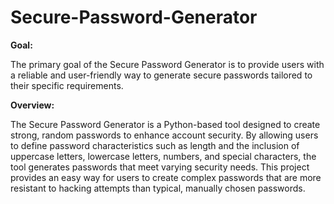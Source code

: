 # Secure-Password-Generator

**Goal:**

The primary goal of the Secure Password Generator is to provide users with a reliable and user-friendly way to generate secure passwords tailored to their specific requirements.

**Overview:**

The Secure Password Generator is a Python-based tool designed to create strong, random passwords to enhance account security. By allowing users to define password characteristics such as length and the inclusion of uppercase letters, lowercase letters, numbers, and special characters, the tool generates passwords that meet varying security needs. This project provides an easy way for users to create complex passwords that are more resistant to hacking attempts than typical, manually chosen passwords.


